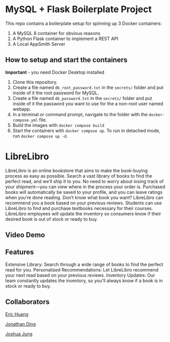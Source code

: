# MySQL + Flask Boilerplate Project

This repo contains a boilerplate setup for spinning up 3 Docker containers: 
1. A MySQL 8 container for obvious reasons
1. A Python Flask container to implement a REST API
1. A Local AppSmith Server

## How to setup and start the containers
**Important** - you need Docker Desktop installed

1. Clone this repository.  
1. Create a file named `db_root_password.txt` in the `secrets/` folder and put inside of it the root password for MySQL. 
1. Create a file named `db_password.txt` in the `secrets/` folder and put inside of it the password you want to use for the a non-root user named webapp. 
1. In a terminal or command prompt, navigate to the folder with the `docker-compose.yml` file.  
1. Build the images with `docker compose build`
1. Start the containers with `docker compose up`.  To run in detached mode, run `docker compose up -d`. 

# LibreLibro 

LibreLibro is an online bookstore that aims to make the book-buying process as easy as possible. Search a vast library of books to find the perfect read, and we’ll ship it to you. No need to worry about losing track of your shipment—you can view where in the process your order is. Purchased books will automatically be saved to your profile, and you can leave ratings when you’re done reading. Don’t know what book you want? LibreLibro can recommend you a book based on your previous reviews. Students can use LibreLibro to find and purchase textbooks necessary for their courses. LibreLibro employees will update the inventory so consumers know if their desired book is out of stock or ready to buy. 

## Video Demo


## Features
Extensive Library: Search through a wide range of books to find the perfect read for you.
Personalized Recommendations: Let LibreLibro recommend your next read based on your previous reviews.
Inventory Updates: Our team constantly updates the inventory, so you'll always know if a book is in stock or ready to buy.



## Collaborators

[Eric Huang](https://github.com/EricHuang05)

[Jonathan Ding](https://github.com/nwhee)

[Joshua Jung](https://github.com/joshuajungg)



